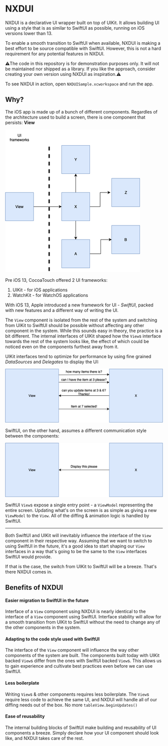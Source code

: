 # NXDUI
NXDUI is a declarative UI wrapper built on top of UIKit. It allows building UI using a style that is as similar to SwiftUI as possible, running on iOS versions lower than 13.

To enable a smooth transition to SwiftUI when available, NXDUI is making a best effort to be source compatible with SwiftUI. However, this is not a hard requirement for any potential features in NXDUI.

⚠️The code in this repository is for demonstration purposes only. It will not be maintained nor shipped as a library. If you like the approach, consider creating your own version using NXDUI as inspiration.⚠️

To see NXDUI in action, open `NXDUISample.xcworkspace` and run the app.

## Why?

The iOS app is made up of a bunch of different components. Regardles of the architecture used to build a screen, there is one component that persists: **View**

![](Images/system_overview.png)

Pre iOS 13, CocoaTouch offered 2 UI frameworks:

1. UIKit - for iOS applications
2. WatchKit - for WatchOS applications

With iOS 13, Apple introduced a new framework for UI - *SwiftUI*, packed with new features and a different way of writing the UI. 

The `View` component is isolated from the rest of the system and switching from UIKit to SwiftUI should be possible without affecting any other component in the system. While this sounds easy in theory, the practice is a bit different. The internal interfaces of UIKit shaped how the `View`s interface towards the rest of the system looks like, the effect of which could be noticed even on the components furthest away from it.

UIKit interfaces tend to optimize for performance by using fine grained *DataSources* and *Delegates* to display the UI:

![](Images/uikit_view.png)

 SwiftUI, on the other hand, assumes a different communication style between the components:

![](Images/swiftui_view.png)

SwiftUI `View`s expose a single entry point - a `ViewModel` representing the entire screen. Updating what's on the screen is as simple as giving a new `ViewModel` to the `View`. All of the diffing & animation logic is handled by SwiftUI.

-------------

Both SwiftUI and UIKit will inevitably influence the interface of the `View` component in their respective way. Assuming that we want to switch to using SwiftUI in the future, it's a good idea to start shaping our `View` interfaces in a way that's going to be the same to the `View` interfaces SwiftUI would provide. 

If that is the case, the switch from UIKit to SwiftUI will be a breeze. That's there NXDUI comes in.

## Benefits of NXDUI

#### Easier migration to SwiftUI in the future

Interface of a `View` component using NXDUI is nearly identical to the interface of a `View` component using SwiftUI. Interface stability will allow for a smooth transition from UIKit to SwiftUI without the need to change any of the other components in the system.

#### Adapting to the code style used with SwiftUI

The interface of the `View` component will influence the way other components of the system are built. The components built today with UIKit backed `View`s differ from the ones with SwiftUI backed `View`s. This allows us to gain experience and cultivate best practices even before we can use SwiftUI. 

#### Less boilerplate

Writing `View`s & other components requires less boilerplate. The `View`s require less code to achieve the same UI, and NXDUI will handle all of our diffing needs out of the box. No more `tableView.beginUpdates()`

#### Ease of reusability

The internal building blocks of SwiftUI make building and reusability of UI components a breeze. Simply declare how your UI component should look like, and NXDUI takes care of the rest.
